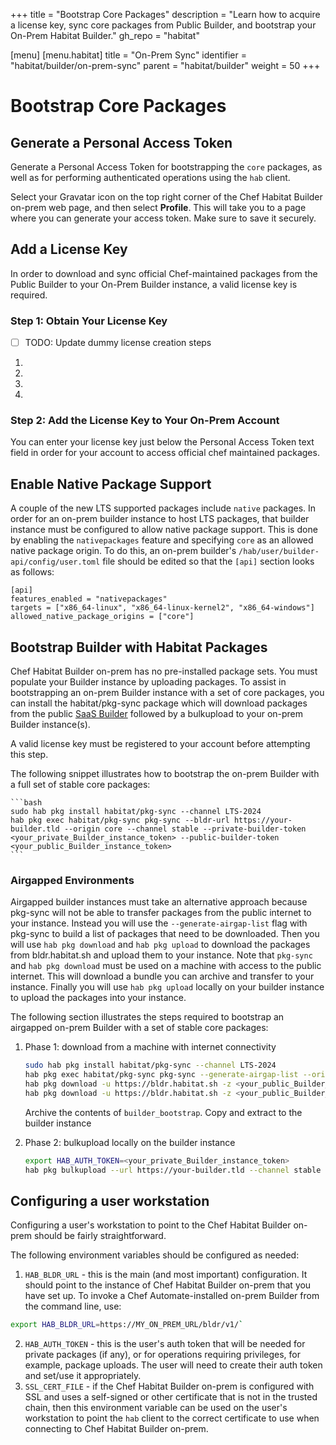 +++
title = "Bootstrap Core Packages"
description = "Learn how to acquire a license key, sync core packages from Public Builder, and bootstrap your On-Prem Habitat Builder."
gh_repo = "habitat"

[menu]
  [menu.habitat]
    title = "On-Prem Sync"
    identifier = "habitat/builder/on-prem-sync"
    parent = "habitat/builder"
    weight = 50
+++

# Bootstrap Core Packages

## Generate a Personal Access Token

Generate a Personal Access Token for bootstrapping the `core` packages, as well as for performing authenticated operations using the `hab` client.

Select your Gravatar icon on the top right corner of the Chef Habitat Builder on-prem web page, and then select **Profile**. This will take you to a page where you can generate your access token. Make sure to save it securely.

## Add a License Key

In order to download and sync official Chef-maintained packages from the Public Builder to your On-Prem Builder instance, a valid license key is required.

### Step 1: Obtain Your License Key

- [ ] TODO: Update dummy license creation steps
1. 
2. 
3. 
4. 

### Step 2: Add the License Key to Your On-Prem Account

You can enter your license key just below the Personal Access Token text field in order for your account to access official chef maintained packages.

## Enable Native Package Support

A couple of the new LTS supported packages include `native` packages. In order for an on-prem builder instance to host LTS packages, that builder instance must be configured to allow native package support. This is done by enabling the `nativepackages` feature and specifying `core` as an allowed native package origin. To do this, an on-prem builder's `/hab/user/builder-api/config/user.toml` file should be edited so that the `[api]` section looks as follows:

```
[api]
features_enabled = "nativepackages"
targets = ["x86_64-linux", "x86_64-linux-kernel2", "x86_64-windows"]
allowed_native_package_origins = ["core"]
```

## Bootstrap Builder with Habitat Packages

Chef Habitat Builder on-prem has no pre-installed package sets. You must populate your Builder instance by uploading packages.
To assist in bootstrapping an on-prem Builder instance with a set of core packages, you can install the habitat/pkg-sync package which will download packages from the public [SaaS Builder](https://bldr.habitat.sh) followed by a bulkupload to your on-prem Builder instance(s).

A valid license key must be registered to your account before attempting this step.

The following snippet illustrates how to bootstrap the on-prem Builder with a full set of stable core packages:

    ```bash
    sudo hab pkg install habitat/pkg-sync --channel LTS-2024
    hab pkg exec habitat/pkg-sync pkg-sync --bldr-url https://your-builder.tld --origin core --channel stable --private-builder-token <your_private_Builder_instance_token> --public-builder-token  <your_public_Builder_instance_token>
    ```

### Airgapped Environments

Airgapped builder instances must take an alternative approach because pkg-sync will not be able to transfer packages from the public internet to your instance. Instead you will use the `--generate-airgap-list` flag with pkg-sync to build a list of packages that need to be downloaded. Then you will use `hab pkg download` and `hab pkg upload` to download the packages from bldr.habitat.sh and upload them to your instance. Note that `pkg-sync` and `hab pkg download` must be used on a machine with access to the public internet. This will download a bundle you can archive and transfer to your instance. Finally you will use `hab pkg upload` locally on your builder instance to upload the packages into your instance.

The following section illustrates the steps required to bootstrap an airgapped on-prem Builder with a set of stable core packages:

1. Phase 1: download from a machine with internet connectivity

    ```bash
    sudo hab pkg install habitat/pkg-sync --channel LTS-2024
    hab pkg exec habitat/pkg-sync pkg-sync --generate-airgap-list --origin core --channel stable --public-builder-token  <your_public_Builder_instance_token>
    hab pkg download -u https://bldr.habitat.sh -z <your_public_Builder_instance_token> --target x86_64-linux --channel stable --file package_list_x86_64-linux.txt --download-directory builder_bootstrap
    hab pkg download -u https://bldr.habitat.sh -z <your_public_Builder_instance_token> --target x86_64-windows --channel stable --file package_list_x86_64-windows.txt --download-directory builder_bootstrap
    ```

    Archive the contents of `builder_bootstrap`. Copy and extract to the builder instance

1. Phase 2: bulkupload locally on the builder instance

    ```bash
    export HAB_AUTH_TOKEN=<your_private_Builder_instance_token>
    hab pkg bulkupload --url https://your-builder.tld --channel stable --auto-create-origins builder_bootstrap/
    ```

## Configuring a user workstation

Configuring a user's workstation to point to the Chef Habitat Builder on-prem should be fairly straightforward.

The following environment variables should be configured as needed:

1. `HAB_BLDR_URL` - this is the main (and most important) configuration. It should point to the instance of Chef Habitat Builder on-prem that you have set up. To invoke a Chef Automate-installed on-prem Builder from the command line, use:

```bash
export HAB_BLDR_URL=https://MY_ON_PREM_URL/bldr/v1/`
```

2. `HAB_AUTH_TOKEN` - this is the user's auth token that will be needed for private packages (if any), or for operations requiring privileges, for example, package uploads. The user will need to create their auth token and set/use it appropriately.
3. `SSL_CERT_FILE` - if the Chef Habitat Builder on-prem is configured with SSL and uses a self-signed or other certificate that is not in the trusted chain, then this environment variable can be used on the user's workstation to point the `hab` client to the correct certificate to use when connecting to Chef Habitat Builder on-prem.
